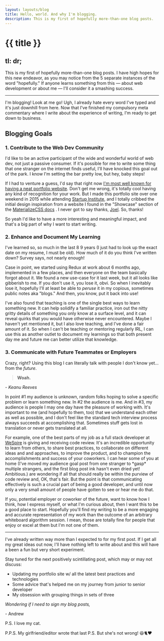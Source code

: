 ```yaml
---
layout: layouts/blog
title: Hello, world. And why I'm blogging.
description: This is my first of hopefully more-than-one blog posts.
---
```

# {{ title }}

tl: dr;
-------

This is my first of hopefully more-than-one blog posts. I have high hopes for this new endeavor, as you may notice from the 5 separate instances of the word "hopefully." If anyone learns something from this — about web development or about me — I'll consider it a smashing success.

* * *

I'm blogging! Look at me go! Ugh, I already hate every word I've typed and it's just downhill from here. Now that I've finished my compulsory meta commentary where I write about the experience of writing, I'm ready to get down to business.

Blogging Goals
--------------

### 1\. Contribute to the Web Dev Community

I'd like to be an active participant of the wide and wonderful world of web dev, not just a passive consumer. If it's possible for me to write some thing that one stranger on the internet finds useful, I'll have knocked this goal out of the park. I know I'm setting the bar pretty low, but hey, baby steps!

If I had to venture a guess, I'd say that right now [I'm most well known for having a neat portfolio website](https://codeburst.io/10-awesome-web-developer-portfolios-d266b32e6154). Don't get me wrong, it's totally cool having any kind of recognition for your work. But I made this portfolio site over one weekend in 2015 while attending [Startup Institute](https://www.startupinstitute.com/), and I totally cribbed the initial design inspiration from a website I found in the "Showcase" section of the [MaterializeCSS docs](https://materializecss.com/showcase.html) . I never got to say thanks, [Joel](http://joelcox.io/). So, thanks!

So yeah I'd like to have a more interesting and meaningful impact, and that's a big part of why I want to start writing.

### 2\. Enhance and Document My Learning

I've learned so, so much in the last 8 9 years (I just had to look up the exact date on my resume, I must be old). How much of it do you think I've written down? Survey says, not nearly enough!

Case in point, we started using Redux at work about 6 months ago, implemented in a few places, and then everyone on the team basically forgot about it. We found a new use-case for it last week, but it all looks like gibberish to me. If you don't use it, you lose it, obvi. So when I inevitably lose it, hopefully I'll at least be able to _peruse_ it in my copious, sometimes public notes aka "blogs." And then, you know, put it back into use!

I've also found that teaching is one of the single best ways to learn something new. It can help solidify a familiar practice, iron out the nitty gritty details of something you only know at a surface level, and it can reveal quirks that you would have otherwise never encountered. Maybe I haven't yet mentioned it, but I also love teaching, and I've done a fair amount of it. So when I can't be teaching or mentoring regularly IRL, I can use this as another outlet to document my learnings so that both present day me and future me can better utilize that knowledge.

### 3\. Communicate with Future Teammates or Employers

Crazy, right? Using this blog I can literally talk with people I don't know yet... from the _future_.

> **Woah.**

_\- Keanu Reeves_

In point #1 my audience is unknown, random folks hoping to solve a specific problem or learn something new. In #2 the audience is me. And in #3, my audience is people I may one day have the pleasure of working with. It's important to me (and hopefully to them, too) that we understand each other as well as possible, and I don't feel like the standard tech interview process always succeeds at accomplishing that. Sometimes stuff gets lost in translation or never gets translated at all.

For example, one of the best parts of my job as a full stack developer at [WeSpire](http://wespire.com/) is giving and receiving code review. It's an incredible opportunity to learn from others, to share best practices, to collaborate on different ideas and and approaches, to improve the product, and to champion the accomplishments and success of your coworkers. I can hear some of you at home (I've moved my audience goal post from one stranger to \*gasp\* multiple strangers, and the first blog post ink hasn't even dried yet! Ambitious.) are wondering if all that should really be within the purview of code review and, OK, that's fair. But the point is that communicating effectively is such a crucial part of being a good developer, and until now only a very small amount of people have gotten to see or hear me do that.

If you, potential employer or coworker of the future, want to know how I think, how I express myself, or what I'm curious about, then I want this to be a good place to start. Hopefully you'll find my writing to be a more engaging and accurate representation of my work than the outcome of an arbitrary whiteboard algorithm session. I mean, those are totally fine for people that enjoy or excel at them but I'm not one of them.

* * *

I've already written way more than I expected to for my first post. If I get all my great ideas out now, I'll have nothing left to write about and this will have a been a fun but very short experiment.

Stay tuned for the next positively scintillating post, which may or may not discuss:

*   Updating my portfolio site w/ all the latest best practices and technologies
*   Some advice that's helped me on my journey from junior to senior developer
*   My obsession with grouping things in sets of three

_Wondering if I need to sign my blog posts,_

\- Andrew

P.S. I love my cat.

P.P.S. My girlfriend/editor wrote that last P.S. But she's not wrong! 😆🐈❤️